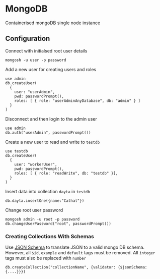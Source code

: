 # MongoDB

Containerised mongoDB single node instance

## Configuration

Connect with initialsed root user details
```
mongosh -u user -p password
```

Add a new user for creating users and roles
```
use admin
db.createUser(
  {
    user: "userAdmin",
    pwd: passwordPrompt(),
    roles: [ { role: "userAdminAnyDatabase", db: "admin" } ]
  }
)
```

Disconnect and then login to the admin user
```
use admin
db.auth("userAdmin", passwordPrompt())

```

Create a new user to read and write to `testdb`
```
use testdb
db.createUser(
  {
    user: "workerUser",
    pwd: passwordPrompt(),
    roles: [ { role: "readWrite", db: "testdb" }],
  }
)
```

Insert data into collection `dayta` in `testdb`
```
db.dayta.insertOne({name:"Cathal"})
```

Change root user password
```
mongosh admin -u root -p password
db.changeUserPassword("root", passwordPrompt())
```

### Creating Collections With Schemas

Use [JSON Schema](https://www.jsonschema.net/home) to translate JSON to a valid mongo DB schema. However, all `$id`, `example` and `default` tags must be removed. All `integer` tags must also be replaced with `number`

```
db.createCollection("collectionName", {validator: {$jsonSchema:{....}}})
```
